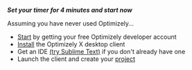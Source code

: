 **_Set your timer for 4 minutes and start now_**

Assuming you have never used Optimizely...
- [Start](https://www.optimizely.com/?modal=devsignup) by getting your free Optimizely developer account
- [Install](https://help.optimizely.com/Get_Started/OptimizelyDesktopApp) the Optimizely X desktop client
- Get an IDE [(try Sublime Text)](https://www.sublimetext.com/) if you don't already have one
- Launch the client and create your [project](https://help.optimizely.com/Set_Up_Optimizely/Manage_projects_in_Optimizely_X_Web#Create_a_new_project)
